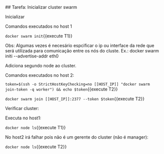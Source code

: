 ## Tarefa: Inicializar cluster swarm


Inicializar

Comandos executados no host 1

`docker swarm init`{{execute T1}}

Obs: Algumas vezes é necesário espcificar o ip ou interface da rede que será utilizada para comunicação entre os nós do cluste.
Ex.: 
    docker swarm initi --advertise-addr eth0

Adiciona segundo node ao cluster.

Comandos executados no host 2:

`token=$(ssh -o StrictHostKeyChecking=no [[HOST_IP]] "docker swarm join-token -q worker") && echo $token`{{execute T2}}

`docker swarm join [[HOST_IP]]:2377 --token $token`{{execute T2}}

Verificar cluster:

Executa no host1:

`docker node ls`{{execute T1}}

No host2 irá falhar pois não é um gerente do cluster (não é manager):

`docker node ls`{{execute T2}}



